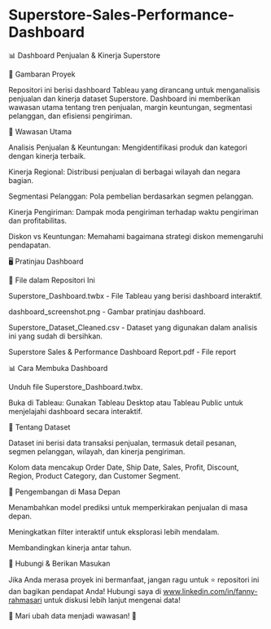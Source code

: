 # Superstore-Sales-Performance-Dashboard

📊 Dashboard Penjualan & Kinerja Superstore

📌 Gambaran Proyek

Repositori ini berisi dashboard Tableau yang dirancang untuk menganalisis penjualan dan kinerja dataset Superstore. Dashboard ini memberikan wawasan utama tentang tren penjualan, margin keuntungan, segmentasi pelanggan, dan efisiensi pengiriman.

🔹 Wawasan Utama

Analisis Penjualan & Keuntungan: Mengidentifikasi produk dan kategori dengan kinerja terbaik.

Kinerja Regional: Distribusi penjualan di berbagai wilayah dan negara bagian.

Segmentasi Pelanggan: Pola pembelian berdasarkan segmen pelanggan.

Kinerja Pengiriman: Dampak moda pengiriman terhadap waktu pengiriman dan profitabilitas.

Diskon vs Keuntungan: Memahami bagaimana strategi diskon memengaruhi pendapatan.

🖥️ Pratinjau Dashboard

📂 File dalam Repositori Ini

Superstore_Dashboard.twbx - File Tableau yang berisi dashboard interaktif.

dashboard_screenshot.png - Gambar pratinjau dashboard.

Superstore_Dataset_Cleaned.csv - Dataset yang digunakan dalam analisis ini yang sudah di bersihkan.

Superstore Sales & Performance Dashboard Report.pdf - File report

📊 Cara Membuka Dashboard

Unduh file Superstore_Dashboard.twbx.

Buka di Tableau: Gunakan Tableau Desktop atau Tableau Public untuk menjelajahi dashboard secara interaktif.

📢 Tentang Dataset

Dataset ini berisi data transaksi penjualan, termasuk detail pesanan, segmen pelanggan, wilayah, dan kinerja pengiriman.

Kolom data mencakup Order Date, Ship Date, Sales, Profit, Discount, Region, Product Category, dan Customer Segment.

🚀 Pengembangan di Masa Depan

Menambahkan model prediksi untuk memperkirakan penjualan di masa depan.

Meningkatkan filter interaktif untuk eksplorasi lebih mendalam.

Membandingkan kinerja antar tahun.

📎 Hubungi & Berikan Masukan

Jika Anda merasa proyek ini bermanfaat, jangan ragu untuk ⭐ repositori ini dan bagikan pendapat Anda! Hubungi saya di www.linkedin.com/in/fanny-rahmasari untuk diskusi lebih lanjut mengenai data!

📌 Mari ubah data menjadi wawasan! 🚀


